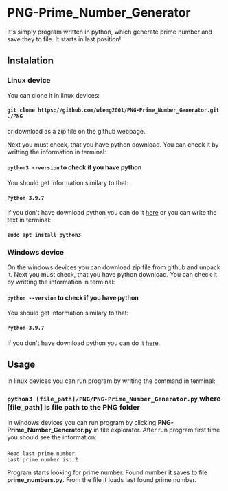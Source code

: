 # PNG-Prime_Number_Generator
 It's simply program written in python, which generate prime number and save they to file. It starts in last position!
## Instalation
### Linux device
You can clone it in linux devices: 

#### `git clone https://github.com/wleng2001/PNG-Prime_Number_Generator.git ./PNG`

or download as a zip file on the github webpage.

Next you must check, that you have python download. You can check it by writting the information in terminal: 

#### `python3 --version` to check if you have python

You should get information similary to that:

#### `Python 3.9.7`

If you don't have download python you can do it <a href="https://www.python.org/downloads/">here</a> or you can write the text in terminal:

#### `sudo apt install python3`

### Windows device

On the windows devices you can download zip file from github and unpack it.
Next you must check, that you have python download. You can check it by writting the information in terminal: 

#### `python --version` to check if you have python

You should get information similary to that:

#### `Python 3.9.7`

If you don't have download python you can do it <a href="https://www.python.org/downloads/">here</a>.
## Usage
In linux devices you can run program by writing the command in terminal:
### `python3 [file_path]/PNG/PNG-Prime_Number_Generator.py` where [file_path] is file path to the PNG folder
In windows devices you can run program by clicking **PNG-Prime_Number_Generator.py** in file explorator.
After run program first time you should see the information:
### 
```
Read last prime number
Last prime number is: 2
```
Program starts looking for prime number. Found number it saves to file **prime_numbers.py**. From the file it loads last found prime number.
